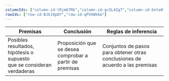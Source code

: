 ```yaml
---
columnIds: ["column-id-lRjm67Rb","column-id-gc5L4Zg7","column-id-Gnte0f9E"]
rowIds: ["row-id-BJk19pD7","row-id-qPVXWkkm"]
---
```


| Premisas                                                                    | Conclusión                                                   | Reglas de inferencia                                                             |
| --------------------------------------------------------------------------- | ------------------------------------------------------------ | -------------------------------------------------------------------------------- |
| Posibles resultados, hipótesis o supuesto <br> que se consideran verdaderas | Proposición que se desea <br> comprobar a partir de premisas | Conjuntos de pasos <br>para obtener otras conclusiones de acuerdo a las premisas |